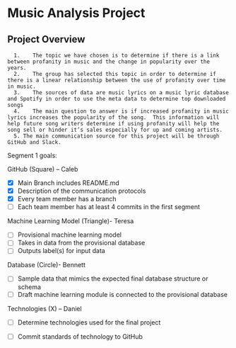 # Music Analysis Project

   ## Project Overview
      
      1.	The topic we have chosen is to determine if there is a link between profanity in music and the change in popularity over the years.
      2.	The group has selected this topic in order to determine if there is a linear relationship between the use of profanity over time in music.
      3.	The sources of data are music lyrics on a music lyric database and Spotify in order to use the meta data to determine top downloaded songs
      4.	The main question to answer is if increased profanity in music lyrics increases the popularity of the song.  This information will help future song writers determine if using profanity will help the song sell or hinder it’s sales especially for up and coming artists.
      5. The main communication source for this project will be through GitHub and Slack.  


Segment 1 goals:

GitHub (Square) – Caleb
- [x] Main Branch includes README.md
- [x] Description of the communication protocols
- [x] Every team member has a branch
- [ ] Each team member has at least 4 commits in the first segment

Machine Learning Model (Triangle)- Teresa
- [ ] Provisional machine learning model
- [ ] Takes in data from the provisional database
- [ ] Outputs label(s) for input data

Database (Circle)- Bennett
- [ ] Sample data that mimics the expected final database structure or schema
- [ ] Draft machine learning module is connected to the provisional database

Technologies (X) – Daniel
- [ ] Determine technologies used for the final project
- [ ] Commit standards of technology to GitHub

